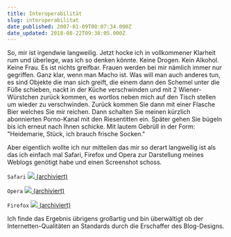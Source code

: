 ```yaml
---
title: Interoperabilität
slug: interoperabilitat
date_published: 2007-01-09T00:07:34.000Z
date_updated: 2018-08-22T09:38:05.000Z
---
```


So, mir ist irgendwie langweilig. Jetzt hocke ich in vollkommener Klarheit rum und überlege, was ich so denken könnte. Keine Drogen. Kein Alkohol. Keine Frau. Es ist nichts greifbar. Frauen werden bei mir nämlich immer nur gegriffen. Ganz klar, wenn man Macho ist. Was will man auch anderes tun, es sind Objekte die man sich greift, die einem dann den Schemel unter die Füße schieben, nackt in der Küche verschwinden und mit 2 Wiener-Würstchen zurück kommen, es wortlos neben mich auf den Tisch stellen um wieder zu verschwinden. Zurück kommen Sie dann mit einer Flasche Bier welches Sie mir reichen. Dann schalten Sie meinen kürzlich abonnierten Porno-Kanal mit den Riesentitten ein. Später gehen Sie bügeln bis ich erneut nach Ihnen schicke. Mit lautem Gebrüll in der Form: "Heidemarie, Stück, ich brauch frische Socken."

Aber eigentlich wollte ich nur mitteilen das mir so derart langweilig ist als das ich einfach mal Safari, Firefox und Opera zur Darstellung meines Weblogs genötigt habe und einen Screenshot schoss.

`Safari`
[![](//i1.tinypic.com/40ojd3q.jpg) (archiviert)](http://web.archive.org/web/20130617220410/http://i1.tinypic.com/40ojd3q.jpg)

`Opera`
[![](//i14.tinypic.com/4cm0uhy.jpg) (archiviert)](http://web.archive.org/web/20130617220411/http://i14.tinypic.com/4cm0uhy.jpg)

`Firefox`
[![](//i11.tinypic.com/2d790dt.jpg) (archiviert)](http://web.archive.org/web/20130617220414/http://i11.tinypic.com/2d790dt.jpg)

Ich finde das Ergebnis übrigens großartig und bin überwältigt ob der Internetten-Qualitäten an Standards durch die Erschaffer des Blog-Designs.
